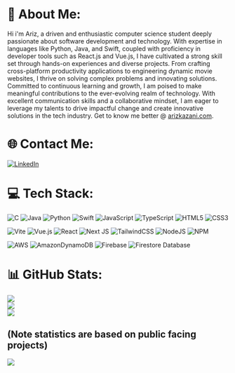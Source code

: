 # 💫 About Me:
Hi i'm Ariz, a driven and enthusiastic computer science student deeply passionate about software development and technology. With expertise in languages like Python, Java, and Swift, coupled with proficiency in developer tools such as React.js and Vue.js, I have cultivated a strong skill set through hands-on experiences and diverse projects. From crafting cross-platform productivity applications to engineering dynamic movie websites, I thrive on solving complex problems and innovating solutions. Committed to continuous learning and growth, I am poised to make meaningful contributions to the ever-evolving realm of technology. With excellent communication skills and a collaborative mindset, I am eager to leverage my talents to drive impactful change and create innovative solutions in the tech industry. Get to know me better @ [arizkazani.com](https://www.arizkazani.com/).

# 🌐 Contact Me:
[![LinkedIn](https://img.shields.io/badge/LinkedIn-%230077B5.svg?logo=linkedin&logoColor=white)](https://linkedin.com/in/arizkazani) 

# 💻 Tech Stack:
![C](https://img.shields.io/badge/c-%2300599C.svg?style=for-the-badge&logo=c&logoColor=white) 
![Java](https://img.shields.io/badge/java-%23ED8B00.svg?style=for-the-badge&logo=openjdk&logoColor=white) 
![Python](https://img.shields.io/badge/python-3670A0?style=for-the-badge&logo=python&logoColor=ffdd54) 
![Swift](https://img.shields.io/badge/swift-F54A2A?style=for-the-badge&logo=swift&logoColor=white) 
![JavaScript](https://img.shields.io/badge/javascript-%23323330.svg?style=for-the-badge&logo=javascript&logoColor=%23F7DF1E) 
![TypeScript](https://img.shields.io/badge/typescript-%23007ACC.svg?style=for-the-badge&logo=typescript&logoColor=white) 
![HTML5](https://img.shields.io/badge/html5-%23E34F26.svg?style=for-the-badge&logo=html5&logoColor=white) 
![CSS3](https://img.shields.io/badge/css3-%231572B6.svg?style=for-the-badge&logo=css3&logoColor=white) 

![Vite](https://img.shields.io/badge/vite-%23646CFF.svg?style=for-the-badge&logo=vite&logoColor=white) 
![Vue.js](https://img.shields.io/badge/vue.js-%2335495e.svg?style=for-the-badge&logo=vuedotjs&logoColor=%234FC08D) 
![React](https://img.shields.io/badge/react-%2320232a.svg?style=for-the-badge&logo=react&logoColor=%2361DAFB) 
![Next JS](https://img.shields.io/badge/Next-black?style=for-the-badge&logo=next.js&logoColor=white)
![TailwindCSS](https://img.shields.io/badge/tailwindcss-%2338B2AC.svg?style=for-the-badge&logo=tailwind-css&logoColor=white) 
![NodeJS](https://img.shields.io/badge/node.js-6DA55F?style=for-the-badge&logo=node.js&logoColor=white) 
![NPM](https://img.shields.io/badge/NPM-%23CB3837.svg?style=for-the-badge&logo=npm&logoColor=white) 

![AWS](https://img.shields.io/badge/AWS-%23FF9900.svg?style=for-the-badge&logo=amazon-aws&logoColor=white) 
![AmazonDynamoDB](https://img.shields.io/badge/Amazon%20DynamoDB-4053D6?style=for-the-badge&logo=Amazon%20DynamoDB&logoColor=white) 
![Firebase](https://img.shields.io/badge/firebase-%23039BE5.svg?style=for-the-badge&logo=firebase) 
![Firestore Database](https://img.shields.io/badge/Firebase-039BE5?style=for-the-badge&logo=Firebase&logoColor=white)
# 📊 GitHub Stats: 
![](https://github-readme-stats.vercel.app/api?username=Ariz-Kazani&theme=vue-dark&hide_border=false&include_all_commits=true&count_private=true)<br/>
![](https://github-readme-streak-stats.herokuapp.com/?user=Ariz-Kazani&theme=vue-dark&hide_border=false)<br/>
![](https://github-readme-stats.vercel.app/api/top-langs/?username=Ariz-Kazani&theme=vue-dark&hide_border=false&include_all_commits=true&count_private=true&layout=compact)<br/>

(Note statistics are based on public facing projects)
---
[![](https://visitcount.itsvg.in/api?id=Ariz-Kazani&icon=0&color=3)](https://visitcount.itsvg.in)
